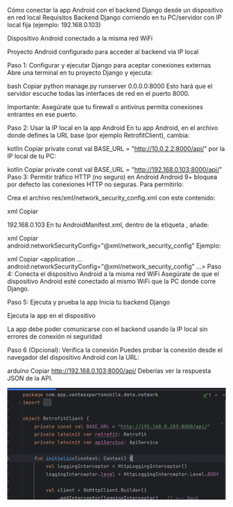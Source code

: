 Cómo conectar la app Android con el backend Django desde un dispositivo en red local
Requisitos
Backend Django corriendo en tu PC/servidor con IP local fija (ejemplo: 192.168.0.103)

Dispositivo Android conectado a la misma red WiFi

Proyecto Android configurado para acceder al backend via IP local

Paso 1: Configurar y ejecutar Django para aceptar conexiones externas
Abre una terminal en tu proyecto Django y ejecuta:

bash
Copiar
python manage.py runserver 0.0.0.0:8000
Esto hará que el servidor escuche todas las interfaces de red en el puerto 8000.

Importante: Asegúrate que tu firewall o antivirus permita conexiones entrantes en ese puerto.

Paso 2: Usar la IP local en la app Android
En tu app Android, en el archivo donde defines la URL base (por ejemplo RetrofitClient), cambia:

kotlin
Copiar
private const val BASE_URL = "http://10.0.2.2:8000/api/"
por la IP local de tu PC:

kotlin
Copiar
private const val BASE_URL = "http://192.168.0.103:8000/api/"
Paso 3: Permitir tráfico HTTP (no seguro) en Android
Android 9+ bloquea por defecto las conexiones HTTP no seguras. Para permitirlo:

Crea el archivo res/xml/network_security_config.xml con este contenido:

xml
Copiar
<?xml version="1.0" encoding="utf-8"?>
<network-security-config>
    <domain-config cleartextTrafficPermitted="true">
        <domain includeSubdomains="true">192.168.0.103</domain>
    </domain-config>
</network-security-config>
En tu AndroidManifest.xml, dentro de la etiqueta <application>, añade:

xml
Copiar
android:networkSecurityConfig="@xml/network_security_config"
Ejemplo:

xml
Copiar
<application
    ...
    android:networkSecurityConfig="@xml/network_security_config"
    ...>
Paso 4: Conecta el dispositivo Android a la misma red WiFi
Asegúrate de que el dispositivo Android esté conectado al mismo WiFi que la PC donde corre Django.

Paso 5: Ejecuta y prueba la app
Inicia tu backend Django

Ejecuta la app en el dispositivo

La app debe poder comunicarse con el backend usando la IP local sin errores de conexión ni seguridad

Paso 6 (Opcional): Verifica la conexión
Puedes probar la conexión desde el navegador del dispositivo Android con la URL:

arduino
Copiar
http://192.168.0.103:8000/api/
Deberías ver la respuesta JSON de la API.



![alt text](image.png)
